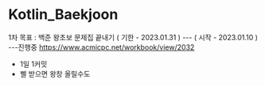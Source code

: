 # Kotlin_Baekjoon

1차 목표 : 백준 왕초보 문제집 끝내기 ( 기한 - 2023.01.31 ) --- ( 시작 - 2023.01.10 ) ---진행중
  https://www.acmicpc.net/workbook/view/2032 

- 1일 1커밋 
- 삘 받으면 왕창 올릴수도
